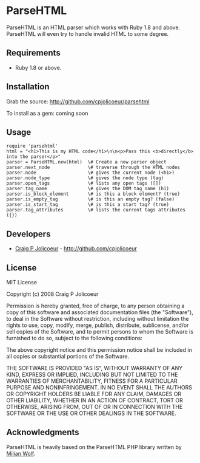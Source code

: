 # ParseHTML

ParseHTML is an HTML parser which works with Ruby 1.8 and above.  ParseHTML will even try to handle invalid HTML to some degree.

## Requirements

* Ruby 1.8 or above.

## Installation

Grab the source: http://github.com/cpjolicoeur/parsehtml

To install as a gem: coming soon

## Usage

    require 'parsehtml'
    html = "<h1>This is my HTML code</h1>\n\n<p>Pass this <b>directly</b> into the parser</p>"
    parser = ParseHTML.new(html)  \# Create a new parser object
    parser.next_node              \# traverse through the HTML nodes
    parser.node                   \# gives the current node (<h1>)
    parser.node_type              \# gives the node type (tag)
    parser.open_tags              \# lists any open tags ([])
    parser.tag_name               \# gives the DOM tag name (h1)
    parser.is_block_element       \# is this a block element? (true)
    parser.is_empty_tag           \# is this an empty tag? (false)
    parser.is_start_tag           \# is this a start tag? (true)
    parser.tag_attributes         \# lists the current tags attributes ({})

## Developers

* [Craig P Jolicoeur](http://craigjolicoeur.com) - http://github.com/cpjolicoeur

## License

MIT License

Copyright (c) 2008 Craig P Jolicoeur

Permission is hereby granted, free of charge, to any person obtaining a copy
of this software and associated documentation files (the "Software"), to deal
in the Software without restriction, including without limitation the rights
to use, copy, modify, merge, publish, distribute, sublicense, and/or sell
copies of the Software, and to permit persons to whom the Software is
furnished to do so, subject to the following conditions:

The above copyright notice and this permission notice shall be included in
all copies or substantial portions of the Software.

THE SOFTWARE IS PROVIDED "AS IS", WITHOUT WARRANTY OF ANY KIND, EXPRESS OR
IMPLIED, INCLUDING BUT NOT LIMITED TO THE WARRANTIES OF MERCHANTABILITY,
FITNESS FOR A PARTICULAR PURPOSE AND NONINFRINGEMENT. IN NO EVENT SHALL THE
AUTHORS OR COPYRIGHT HOLDERS BE LIABLE FOR ANY CLAIM, DAMAGES OR OTHER
LIABILITY, WHETHER IN AN ACTION OF CONTRACT, TORT OR OTHERWISE, ARISING FROM,
OUT OF OR IN CONNECTION WITH THE SOFTWARE OR THE USE OR OTHER DEALINGS IN
THE SOFTWARE.

## Acknowledgments

ParseHTML is heavily based on the ParseHTML PHP library written by [Milian Wolf](http://milianw.de).
